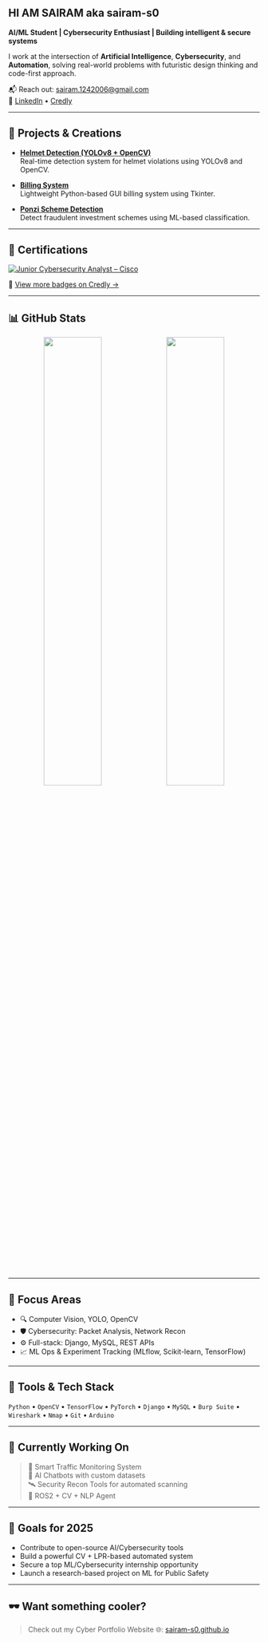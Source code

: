 ## HI AM SAIRAM aka sairam-s0

**AI/ML Student | Cybersecurity Enthusiast | Building intelligent & secure systems**

I work at the intersection of **Artificial Intelligence**, **Cybersecurity**, and **Automation**, solving real-world problems with futuristic design thinking and code-first approach.

📬 Reach out: [sairam.1242006@gmail.com](mailto:sairam.1242006@gmail.com)  
🔗 [LinkedIn](https://www.linkedin.com/in/sairam-s-092871294/) • [Credly](https://www.credly.com/users/sairam-s.ef012473)  

---

## 🔨 Projects & Creations

- **[Helmet Detection (YOLOv8 + OpenCV)](https://github.com/sairam-s0/helmetdection-using-yolo8m-opencv)**  
  Real-time detection system for helmet violations using YOLOv8 and OpenCV.

- **[Billing System](https://github.com/sairam-s0/billing-system)**  
  Lightweight Python-based GUI billing system using Tkinter.

- **[Ponzi Scheme Detection](https://github.com/Vijay-31-08-2005/ponzi-scheme-detection)**  
  Detect fraudulent investment schemes using ML-based classification.

---

## 🏅 Certifications

[![Junior Cybersecurity Analyst – Cisco](https://img.shields.io/badge/Junior%20Cybersecurity%20Analyst-Cisco-blue?logo=cisco&logoColor=white)](https://www.credly.com/badges/bd229915-6b73-44c6-97d9-56bd471724f2/public_url)

🔗 [View more badges on Credly →](https://www.credly.com/users/sairam-s.ef012473)

---

## 📊 GitHub Stats

<p align="center">
  <img src="https://github-readme-stats.vercel.app/api?username=sairam-s0&theme=tokyonight&show_icons=true" width="48%" />
  <img src="https://github-readme-stats.vercel.app/api/top-langs/?username=sairam-s0&layout=compact&theme=tokyonight" width="48%" />
</p>

---

## 🧠 Focus Areas

- 🔍 Computer Vision, YOLO, OpenCV
- 🛡️ Cybersecurity: Packet Analysis, Network Recon
- ⚙️ Full-stack: Django, MySQL, REST APIs
- 📈 ML Ops & Experiment Tracking (MLflow, Scikit-learn, TensorFlow)

---

## 🧩 Tools & Tech Stack

`Python` • `OpenCV` • `TensorFlow` • `PyTorch` • `Django` • `MySQL` • `Burp Suite` • `Wireshark` • `Nmap` • `Git` • `Arduino`

---

## 🧪 Currently Working On

> 🚦 Smart Traffic Monitoring System  
> 💬 AI Chatbots with custom datasets  
> 🛰️ Security Recon Tools for automated scanning  
> 🤖 ROS2 + CV + NLP Agent

---

## 🎯 Goals for 2025

- Contribute to open-source AI/Cybersecurity tools  
- Build a powerful CV + LPR-based automated system  
- Secure a top ML/Cybersecurity internship opportunity  
- Launch a research-based project on ML for Public Safety

---

## 🕶️ Want something cooler?

> Check out my Cyber Portfolio Website 🌐: [sairam-s0.github.io](https://sairam-s0.github.io)
